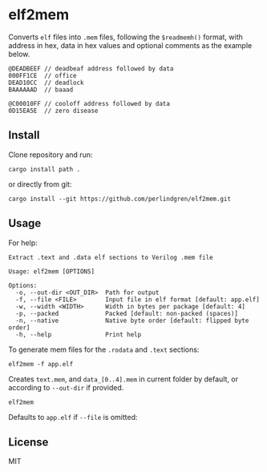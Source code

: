 # elf2mem

Converts `elf` files into `.mem` files, following the `$readmemh()` format, with address in hex, data in hex values and optional comments as the example below.

```text
@DEADBEEF // deadbeaf address followed by data
000FF1CE  // office
DEAD10CC  // deadlock
BAAAAAAD  // baaad

@C00010FF // cooloff address followed by data
0D15EA5E  // zero disease  
```

## Install

Clone repository and run:

```shell
cargo install path .
```

or directly from git:

```shell
cargo install --git https://github.com/perlindgren/elf2mem.git
```

## Usage

For help:

```shell
Extract .text and .data elf sections to Verilog .mem file

Usage: elf2mem [OPTIONS]

Options:
  -o, --out-dir <OUT_DIR>  Path for output
  -f, --file <FILE>        Input file in elf format [default: app.elf]
  -w, --width <WIDTH>      Width in bytes per package [default: 4]
  -p, --packed             Packed [default: non-packed (spaces)]
  -n, --native             Native byte order [default: flipped byte order]
  -h, --help               Print help
```

To generate mem files for the `.rodata` and `.text` sections:

```shell
elf2mem -f app.elf
```

Creates `text.mem`, and `data_[0..4].mem` in current folder by default, or according to `--out-dir` if provided.

```shell
elf2mem
```

Defaults to `app.elf` if `--file` is omitted:
  
## License

MIT
